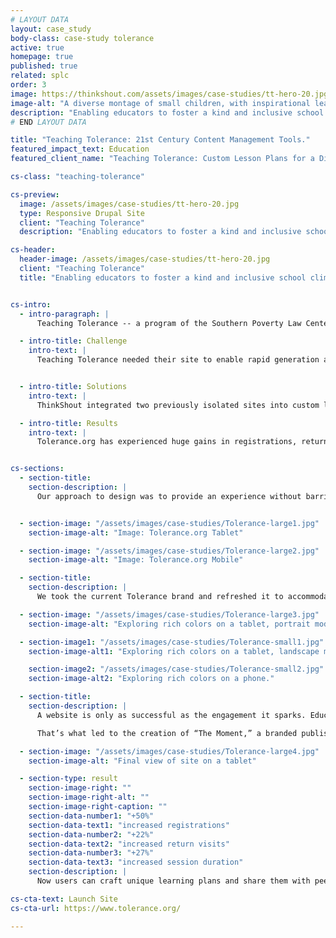 ```yaml
---
# LAYOUT DATA
layout: case_study
body-class: case-study tolerance
active: true
homepage: true
published: true
related: splc
order: 3
image: https://thinkshout.com/assets/images/case-studies/tt-hero-20.jpg
image-alt: "A diverse montage of small children, with inspirational leaders of equality and civil rights movements in the background."
description: "Enabling educators to foster a kind and inclusive school climate."
# END LAYOUT DATA

title: "Teaching Tolerance: 21st Century Content Management Tools."
featured_impact_text: Education
featured_client_name: "Teaching Tolerance: Custom Lesson Plans for a Diverse Democracy"

cs-class: "teaching-tolerance"

cs-preview:
  image: /assets/images/case-studies/tt-hero-20.jpg
  type: Responsive Drupal Site
  client: "Teaching Tolerance"
  description: "Enabling educators to foster a kind and inclusive school climate."

cs-header:
  header-image: /assets/images/case-studies/tt-hero-20.jpg
  client: "Teaching Tolerance"
  title: "Enabling educators to foster a kind and inclusive school climate."


cs-intro:
  - intro-paragraph: |
      Teaching Tolerance -- a program of the Southern Poverty Law Center -- is dedicated to educating young people to be active participants in a diverse democracy. Educators often have to respond to issues of intolerance at a speed and scale that can be incredibly challenging. News travels quickly, students form opinions and harbor fears, and teachers can feel isolated when trying to make sense of these issues for themselves and their students.

  - intro-title: Challenge
    intro-text: |
      Teaching Tolerance needed their site to enable rapid generation and dissemination of new materials, while also surfacing valuable content from the past that has renewed importance in today’s news cycle.


  - intro-title: Solutions
    intro-text: |
      ThinkShout integrated two previously isolated sites into custom lesson plans, a deep content library, and a guided Learning Plan Builder that makes all of Teaching Tolerance’s content classroom-ready.

  - intro-title: Results
    intro-text: |
      Tolerance.org has experienced huge gains in registrations, return visits, and sessions. The site was also a Webby Award Finalist.


cs-sections:
  - section-title:
    section-description: |
      Our approach to design was to provide an experience without barriers. Regardless of whether a user is on their phone while taking the train to work or on their desktop at home, they should be able to easily access all of Teaching Tolerance’s resources. We wanted a streamlined experience, with everything from magazine articles, lessons, texts, and professional development materials to be easily digestible, searchable, and offer the ability to be built into a learning plan using the step-by-step process. 


  - section-image: "/assets/images/case-studies/Tolerance-large1.jpg"
    section-image-alt: "Image: Tolerance.org Tablet"

  - section-image: "/assets/images/case-studies/Tolerance-large2.jpg"
    section-image-alt: "Image: Tolerance.org Mobile"

  - section-title:
    section-description: |
      We took the current Tolerance brand and refreshed it to accommodate a modern, content-rich site. While sticking with their current brand’s foundation, we explored colors and typography treatments that would allow for a design that supports (rather than overshadows) the robust content offered. Tolerance also has a beautiful, vast library of photography, and are continually creating timely and engaging illustrations. Those elements drive the core visuals of the site.

  - section-image: "/assets/images/case-studies/Tolerance-large3.jpg"
    section-image-alt: "Exploring rich colors on a tablet, portrait mode."

  - section-image1: "/assets/images/case-studies/Tolerance-small1.jpg"
    section-image-alt1: "Exploring rich colors on a tablet, landscape mode."

    section-image2: "/assets/images/case-studies/Tolerance-small2.jpg"
    section-image-alt2: "Exploring rich colors on a phone."

  - section-title:
    section-description: |
      A website is only as successful as the engagement it sparks. Educators are in a constant struggle to keep up with the pace of the world in which we live while ensuring that they meet the standards of local school districts.

      That’s what led to the creation of “The Moment,” a branded publishing platform that surfaces the most important content in response to cultural events. Whether the content is from five years ago or five hours ago, users get the best that Teaching Tolerance has to offer. And by linking this content up to the organization’s email communication strategy, we ensure that teachers get the materials in their inbox before they know they need it.

  - section-image: "/assets/images/case-studies/Tolerance-large4.jpg"
    section-image-alt: "Final view of site on a tablet"

  - section-type: result
    section-image-right: ""
    section-image-right-alt: ""
    section-image-right-caption: ""
    section-data-number1: "+50%"
    section-data-text1: "increased registrations"
    section-data-number2: "+22%"
    section-data-text2: "increased return visits"
    section-data-number3: "+27%"
    section-data-text3: "increased session duration"
    section-description: |  
      Now users can craft unique learning plans and share them with peers in their own schools or across the country. As the online community grows, we hope to build more social tools for teachers to share, comment on, and learn from each other’s work; work that ultimately fosters a more inclusive and kind environment in our schools.

cs-cta-text: Launch Site
cs-cta-url: https://www.tolerance.org/

---
```


